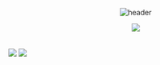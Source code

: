 <div align="center">
  
  ![header](https://capsule-render.vercel.app/api?type=Waving&text=Nakyung-Ahn&color=0:fde4f1,50:fde4f1&fontColor=ffffff)
  
  <img src="https://img.shields.io/badge/github-181717?style=for-the-badge&logo=github&logoColor=white">
</div>

<br />
<br />
<a href="https://instagram.com/ahnnakyung?igshid=MmIzYWVlNDQ5Yg=="></a>
<img src="https://i.postimg.cc/qBnJ2k1D/image.jpg">
<img src="https://i.postimg.cc/6QSRSWJ4/image.jpg">
